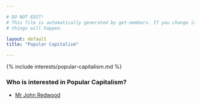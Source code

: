 ```yaml
---

# DO NOT EDIT!
# This file is automatically generated by get-members. If you change it, bad
# things will happen.

layout: default
title: "Popular Capitalism"

---
```


{% include interests/popular-capitalism.md %}

### Who is interested in Popular Capitalism?


* [Mr John Redwood](../members/mr-john-redwood.html)

